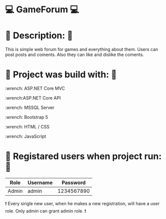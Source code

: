 # :computer: GameForum :computer:

# :notebook_with_decorative_cover: Description: :notebook_with_decorative_cover:
This is simple web forum for games and everything about them. Users can post posts and coments. Also they can like and dislike the coments. 

# :hammer: Project was build with: :wrench:
<p> :wrench: ASP.NET Core MVC </p>
<p> :wrench:ASP.NET Core API </p>
<p> :wrench: MSSQL Server </p>
<p> :wrench: Bootstrap 5 </p>
<p> :wrench: HTML / CSS </p>
<p> :wrench: JavaScript </p>

# :man: Registared users when project run: :woman:

| Role | Username | Password |
| ---- | -------- | -------- |
| Admin | admin    | 1234567890 |

:heavy_exclamation_mark: Every single new user, when he makes a new registration, will have a user role. Only admin can grant admin role. :heavy_exclamation_mark:




